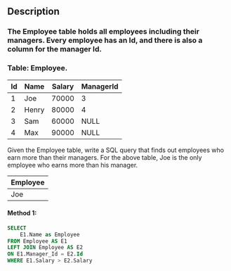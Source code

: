 ## Description

### The Employee table holds all employees including their managers. Every employee has an Id, and there is also a column for the manager Id.

### Table: Employee.

| Id  | Name  | Salary | ManagerId |
| --- | ----- | ------ | --------- |
| 1   | Joe   | 70000  | 3         |
| 2   | Henry | 80000  | 4         |
| 3   | Sam   | 60000  | NULL      |
| 4   | Max   | 90000  | NULL      |

Given the Employee table, write a SQL query that finds out employees who earn more than their managers. For the above table, Joe is the only employee who earns more than his manager.

| Employee |
| -------- |
| Joe      |

#### Method 1:

```sql
SELECT
    E1.Name as Employee
FROM Employee AS E1
LEFT JOIN Employee AS E2
ON E1.Manager_Id = E2.Id
WHERE E1.Salary > E2.Salary
```

